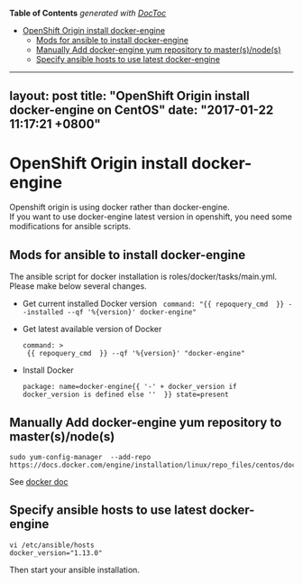 <!-- START doctoc generated TOC please keep comment here to allow auto update -->
<!-- DON'T EDIT THIS SECTION, INSTEAD RE-RUN doctoc TO UPDATE -->
**Table of Contents**  *generated with [DocToc](https://github.com/thlorenz/doctoc)*

- [OpenShift Origin install docker-engine](#openshift-origin-install-docker-engine)
  - [Mods for ansible to install docker-engine](#mods-for-ansible-to-install-docker-engine)
  - [Manually Add docker-engine yum repository to master(s)/node(s)](#manually-add-docker-engine-yum-repository-to-mastersnodes)
  - [Specify ansible hosts to use latest docker-engine](#specify-ansible-hosts-to-use-latest-docker-engine)

<!-- END doctoc generated TOC please keep comment here to allow auto update -->

---
layout: post
title: "OpenShift Origin install docker-engine on CentOS"
date: "2017-01-22 11:17:21 +0800"
---

# OpenShift Origin install docker-engine

Openshift origin is using docker rather than docker-engine.  
If you want to use docker-engine latest version in openshift, you need some modifications for ansible scripts.

## Mods for ansible to install docker-engine
The ansible script for docker installation is roles/docker/tasks/main.yml. Please make below several changes.

- Get current installed Docker version
    ` command: "{{ repoquery_cmd  }} --installed --qf '%{version}' docker-engine"`

- Get latest available version of Docker
    ```
    command: >
     {{ repoquery_cmd  }} --qf '%{version}' "docker-engine"
    ```

- Install Docker
    ```
    package: name=docker-engine{{ '-' + docker_version if docker_version is defined else ''  }} state=present
    ```

## Manually Add docker-engine yum repository to master(s)/node(s)
```
sudo yum-config-manager  --add-repo  https://docs.docker.com/engine/installation/linux/repo_files/centos/docker.repo
```

See [docker doc](https://docs.docker.com/engine/installation/linux/centos/)

## Specify ansible hosts to use latest docker-engine

```
vi /etc/ansible/hosts
docker_version="1.13.0"
```

Then start your ansible installation.
